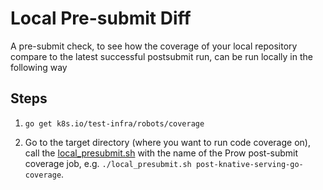 # Local Pre-submit Diff

A pre-submit check, to see how the coverage of your local repository compare to the latest successful postsubmit run, can be run locally in the following way

## Steps

1. `go get k8s.io/test-infra/robots/coverage`
  
2. Go to the target directory (where you want to run code coverage on), call the [local_presubmit.sh](../local_presubmit.sh) with the name of the Prow post-submit coverage job, e.g. `./local_presubmit.sh post-knative-serving-go-coverage`.
